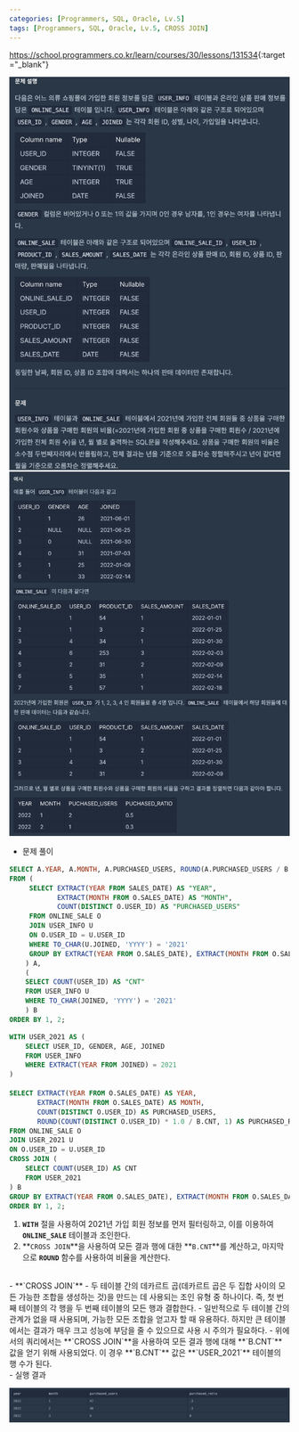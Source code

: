 ```yaml
---
categories: [Programmers, SQL, Oracle, Lv.5]
tags: [Programmers, SQL, Oracle, Lv.5, CROSS JOIN] 
---
```


<https://school.programmers.co.kr/learn/courses/30/lessons/131534>{:target="_blank"}

![문제](/assets/img/programmers/sql/oracle/lv.5/%EC%83%81%ED%92%88%EC%9D%84_%EA%B5%AC%EB%A7%A4%ED%95%9C_%ED%9A%8C%EC%9B%90_%EB%B9%84%EC%9C%A8_%EA%B5%AC%ED%95%98%EA%B8%B0(1).png)
![문제](/assets/img/programmers/sql/oracle/lv.5/%EC%83%81%ED%92%88%EC%9D%84_%EA%B5%AC%EB%A7%A4%ED%95%9C_%ED%9A%8C%EC%9B%90_%EB%B9%84%EC%9C%A8_%EA%B5%AC%ED%95%98%EA%B8%B0(2).png)

- 문제 풀이

```sql
SELECT A.YEAR, A.MONTH, A.PURCHASED_USERS, ROUND(A.PURCHASED_USERS / B.CNT, 1) AS "PURCHASED_RATIO"
FROM (
     SELECT EXTRACT(YEAR FROM SALES_DATE) AS "YEAR", 
            EXTRACT(MONTH FROM O.SALES_DATE) AS "MONTH", 
            COUNT(DISTINCT O.USER_ID) AS "PURCHASED_USERS"
     FROM ONLINE_SALE O
     JOIN USER_INFO U
     ON O.USER_ID = U.USER_ID
     WHERE TO_CHAR(U.JOINED, 'YYYY') = '2021'
     GROUP BY EXTRACT(YEAR FROM O.SALES_DATE), EXTRACT(MONTH FROM O.SALES_DATE)
    ) A, 
    (    
    SELECT COUNT(USER_ID) AS "CNT"
    FROM USER_INFO U
    WHERE TO_CHAR(JOINED, 'YYYY') = '2021'
    ) B
ORDER BY 1, 2;
```

```sql
WITH USER_2021 AS (
    SELECT USER_ID, GENDER, AGE, JOINED
    FROM USER_INFO
    WHERE EXTRACT(YEAR FROM JOINED) = 2021
)

SELECT EXTRACT(YEAR FROM O.SALES_DATE) AS YEAR,
       EXTRACT(MONTH FROM O.SALES_DATE) AS MONTH,
       COUNT(DISTINCT O.USER_ID) AS PURCHASED_USERS,
       ROUND(COUNT(DISTINCT O.USER_ID) * 1.0 / B.CNT, 1) AS PURCHASED_RATIO
FROM ONLINE_SALE O
JOIN USER_2021 U
ON O.USER_ID = U.USER_ID
CROSS JOIN (
    SELECT COUNT(USER_ID) AS CNT
    FROM USER_2021
) B
GROUP BY EXTRACT(YEAR FROM O.SALES_DATE), EXTRACT(MONTH FROM O.SALES_DATE), B.CNT
ORDER BY 1, 2;
```
1. **`WITH`** 절을 사용하여 2021년 가입 회원 정보를 먼저 필터링하고, 이를 이용하여 **`ONLINE_SALE`** 테이블과 조인한다. 
2. **`CROSS JOIN`**을 사용하여 모든 결과 행에 대한 **`B.CNT`**를 계산하고, 마지막으로 **`ROUND`** 함수를 사용하여 비율을 계산한다.


<br>
- **`CROSS JOIN`**
    - 두 테이블 간의 데카르트 곱(데카르트 곱은 두 집합 사이의 모든 가능한 조합을 생성하는 것)을 만드는 데 사용되는 조인 유형 중 하나이다. 즉, 첫 번째 테이블의 각 행을 두 번째 테이블의 모든 행과 결합한다.
    - 일반적으로 두 테이블 간의 관계가 없을 때 사용되며, 가능한 모든 조합을 얻고자 할 때 유용하다. 하지만 큰 테이블에서는 결과가 매우 크고 성능에 부담을 줄 수 있으므로 사용 시 주의가 필요하다.
    - 위에서의 쿼리에서는 **`CROSS JOIN`**을 사용하여 모든 결과 행에 대해 **`B.CNT`** 값을 얻기 위해 사용되었다. 이 경우 **`B.CNT`** 값은 **`USER_2021`** 테이블의 행 수가 된다.


<br>
- 실행 결과

![실행 결과](/assets/img/programmers/sql/oracle/lv.5/%EC%83%81%ED%92%88%EC%9D%84_%EA%B5%AC%EB%A7%A4%ED%95%9C_%ED%9A%8C%EC%9B%90_%EB%B9%84%EC%9C%A8_%EA%B5%AC%ED%95%98%EA%B8%B0(3).png)
